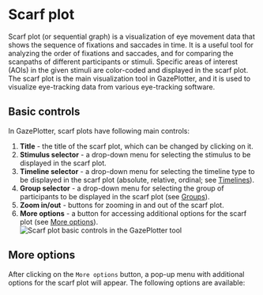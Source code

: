 # Scarf plot
Scarf plot (or sequential graph) is a visualization of eye movement data that shows the sequence of fixations and saccades in time. It is a useful tool for analyzing the order of fixations and saccades, and for comparing the scanpaths of different participants or stimuli. Specific areas of interest (AOIs) in the given stimuli are color-coded and displayed in the scarf plot. The scarf plot is the main visualization tool in GazePlotter, and it is used to visualize eye-tracking data from various eye-tracking software.

## Basic controls
In GazePlotter, scarf plots have following main controls:
1. **Title** - the title of the scarf plot, which can be changed by clicking on it.
2. **Stimulus selector** - a drop-down menu for selecting the stimulus to be displayed in the scarf plot.
3. **Timeline selector** - a drop-down menu for selecting the timeline type to be displayed in the scarf plot (absolute, relative, ordinal; see [Timelines](/basic/timelines.md)).
4. **Group selector** - a drop-down menu for selecting the group of participants to be displayed in the scarf plot (see [Groups](/basic/groups.md)).
5. **Zoom in/out** - buttons for zooming in and out of the scarf plot.
6. **More options** - a button for accessing additional options for the scarf plot (see [More options](#more-options)).
![Scarf plot basic controls in the GazePlotter tool](1.jpg)

## More options
After clicking on the `More options` button, a pop-up menu with additional options for the scarf plot will appear. The following options are available:
